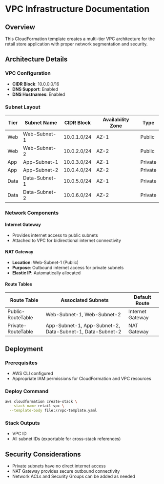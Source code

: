 # VPC Infrastructure Documentation

## Overview
This CloudFormation template creates a multi-tier VPC architecture for the retail store application with proper network segmentation and security.

## Architecture Details

### VPC Configuration
- **CIDR Block**: 10.0.0.0/16
- **DNS Support**: Enabled
- **DNS Hostnames**: Enabled

### Subnet Layout

| Tier | Subnet Name | CIDR Block | Availability Zone | Type |
|------|-------------|------------|-------------------|------|
| Web  | Web-Subnet-1 | 10.0.1.0/24 | AZ-1 | Public |
| Web  | Web-Subnet-2 | 10.0.2.0/24 | AZ-2 | Public |
| App  | App-Subnet-1 | 10.0.3.0/24 | AZ-1 | Private |
| App  | App-Subnet-2 | 10.0.4.0/24 | AZ-2 | Private |
| Data | Data-Subnet-1 | 10.0.5.0/24 | AZ-1 | Private |
| Data | Data-Subnet-2 | 10.0.6.0/24 | AZ-2 | Private |

### Network Components

#### Internet Gateway
- Provides internet access to public subnets
- Attached to VPC for bidirectional internet connectivity

#### NAT Gateway
- **Location**: Web-Subnet-1 (Public)
- **Purpose**: Outbound internet access for private subnets
- **Elastic IP**: Automatically allocated

#### Route Tables

| Route Table | Associated Subnets | Default Route |
|-------------|-------------------|---------------|
| Public-RouteTable | Web-Subnet-1, Web-Subnet-2 | Internet Gateway |
| Private-RouteTable | App-Subnet-1, App-Subnet-2, Data-Subnet-1, Data-Subnet-2 | NAT Gateway |

## Deployment

### Prerequisites
- AWS CLI configured
- Appropriate IAM permissions for CloudFormation and VPC resources

### Deploy Command
```bash
aws cloudformation create-stack \
  --stack-name retail-vpc \
  --template-body file://vpc-template.yaml
```

### Stack Outputs
- VPC ID
- All subnet IDs (exportable for cross-stack references)

## Security Considerations
- Private subnets have no direct internet access
- NAT Gateway provides secure outbound connectivity
- Network ACLs and Security Groups can be added as needed